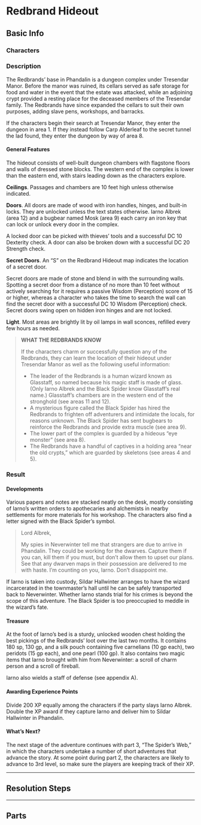 # Redbrand Hideout
## Basic Info
### Characters
### Description
The Redbrands’ base in Phandalin is a dungeon complex under Tresendar Manor. Before the manor was ruined, its cellars served as safe storage for food and water in the event that the estate was attacked, while an adjoining crypt provided a resting place for the deceased members of the Tresendar family. The Redbrands have since expanded the cellars to suit their own purposes, adding slave pens, workshops, and barracks.

If the characters begin their search at Tresendar Manor, they enter the dungeon in area 1. If they instead follow Carp Alderleaf to the secret tunnel the lad found, they enter the dungeon by way of area 8.

#### General Features

The hideout consists of well-built dungeon chambers with flagstone floors and walls of dressed stone blocks. The western end of the complex is lower than the eastern end, with stairs leading down as the characters explore.

**Ceilings**. Passages and chambers are 10 feet high unless otherwise indicated.

**Doors**. All doors are made of wood with iron handles, hinges, and built-in locks. They are unlocked unless the text states otherwise. Iarno Albrek (area 12) and a bugbear named Mosk (area 9) each carry an iron key that can lock or unlock every door in the complex.

A locked door can be picked with thieves’ tools and a successful DC 10 Dexterity check. A door can also be broken down with a successful DC 20 Strength check.

**Secret Doors**. An “S” on the Redbrand Hideout map indicates the location of a secret door.

Secret doors are made of stone and blend in with the surrounding walls. Spotting a secret door from a distance of no more than 10 feet without actively searching for it requires a passive Wisdom (Perception) score of 15 or higher, whereas a character who takes the time to search the wall can find the secret door with a successful DC 10 Wisdom (Perception) check. Secret doors swing open on hidden iron hinges and are not locked.

**Light**. Most areas are brightly lit by oil lamps in wall sconces, refilled every few hours as needed.

>**WHAT THE REDBRANDS KNOW**
>
>If the characters charm or successfully question any of the Redbrands, they can learn the location of their hideout under Tresendar Manor as well as the following useful information:
>
>- The leader of the Redbrands is a human wizard known as Glasstaff, so named because his magic staff is made of glass. (Only Iarno Albrek and the Black Spider know Glasstaff’s real name.) Glasstaff’s chambers are in the western end of the stronghold (see areas 11 and 12).
>- A mysterious figure called the Black Spider has hired the Redbrands to frighten off adventurers and intimidate the locals, for reasons unknown. The Black Spider has sent bugbears to reinforce the Redbrands and provide extra muscle (see area 9).
>- The lower part of the complex is guarded by a hideous “eye monster” (see area 8).
>- The Redbrands have a handful of captives in a holding area “near the old crypts,” which are guarded by skeletons (see areas 4 and 5).



### Result
#### Developments

Various papers and notes are stacked neatly on the desk, mostly consisting of Iarno’s written orders to apothecaries and alchemists in nearby settlements for more materials for his workshop. The characters also find a letter signed with the Black Spider’s symbol.

>Lord Albrek,
>
>My spies in Neverwinter tell me that strangers are due to arrive in Phandalin. They could be working for the dwarves. Capture them if you can, kill them if you must, but don’t allow them to upset our plans. See that any dwarven maps in their possession are delivered to me with haste. I’m counting on you, Iarno. Don’t disappoint me.

If Iarno is taken into custody, Sildar Hallwinter arranges to have the wizard incarcerated in the townmaster’s hall until he can be safely transported back to Neverwinter. Whether Iarno stands trial for his crimes is beyond the scope of this adventure. The Black Spider is too preoccupied to meddle in the wizard’s fate.
#### Treasure

At the foot of Iarno’s bed is a sturdy, unlocked wooden chest holding the best pickings of the Redbrands’ loot over the last two months. It contains 180 sp, 130 gp, and a silk pouch containing five carnelians (10 gp each), two peridots (15 gp each), and one pearl (100 gp). It also contains two magic items that Iarno brought with him from Neverwinter: a scroll of charm person and a scroll of fireball.

Iarno also wields a staff of defense (see appendix A).
#### Awarding Experience Points

Divide 200 XP equally among the characters if the party slays Iarno Albrek. Double the XP award if they capture Iarno and deliver him to Sildar Hallwinter in Phandalin.
#### What’s Next?

The next stage of the adventure continues with part 3, “The Spider’s Web,” in which the characters undertake a number of short adventures that advance the story. At some point during part 2, the characters are likely to advance to 3rd level, so make sure the players are keeping track of their XP.
___
## Resolution Steps
___
## Parts